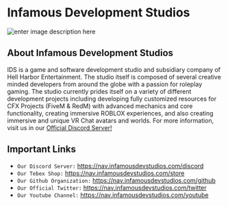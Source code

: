 # Infamous Development Studios
![enter image description here](https://cdn.discordapp.com/attachments/941443110079176764/951309128972791808/INFAMOUS_DEV_BANNER.png)
## About Infamous Development Studios

IDS is a game and software development studio and subsidiary company of Hell Harbor Entertainment. The studio itself is composed of several creative minded developers from around the globe with a passion for roleplay gaming. The studio currently prides itself on a variety of different development projects including developing fully customized resources for CFX Projects (FiveM & RedM) with advanced mechanics and core functionality, creating immersive ROBLOX experiences, and also creating immersive and unique VR Chat avatars and worlds. For more information, visit us in our [Official Discord Server!](https://nav.infamousdevstudios.com/discord)

## Important Links
- `Our Discord Server:` https://nav.infamousdevstudios.com/discord
- `Our Tebex Shop:` https://nav.infamousdevstudios.com/store 
- `Our Github Organization:` https://nav.infamousdevstudios.com/github
- `Our Official Twitter:` https://nav.infamousdevstudios.com/twitter 
- `Our Youtube Channel:` https://nav.infamousdevstudios.com/youtube

